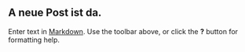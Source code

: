 ## A neue Post ist da.

Enter text in [Markdown](http://daringfireball.net/projects/markdown/). Use the toolbar above, or click the **?** button for formatting help.
